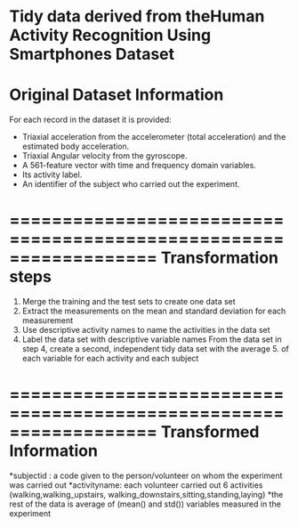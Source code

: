 Tidy data derived from theHuman Activity Recognition Using Smartphones Dataset
==================================================================

Original Dataset Information
==================================================================
For each record in the dataset it is provided: 
- Triaxial acceleration from the accelerometer (total acceleration) and the estimated body acceleration. 
- Triaxial Angular velocity from the gyroscope. 
- A 561-feature vector with time and frequency domain variables. 
- Its activity label. 
- An identifier of the subject who carried out the experiment.

==================================================================
Transformation steps
==================================================================
1. Merge the training and the test sets to create one data set
2. Extract the measurements on the mean and standard deviation for each measurement
3. Use descriptive activity names to name the activities in the data set
4. Label the data set with descriptive variable names
From the data set in step 4, create a second, independent tidy data set with the average 5. of each variable for each activity and each subject


==================================================================
Transformed Information
==================================================================
*subjectid : a code given to the person/volunteer on whom the experiment was carried out
*activityname: each volunteer carried out 6 activities (walking,walking_upstairs,
walking_downstairs,sitting,standing,laying)
*the rest of the data is average of (mean() and std()) variables measured in the experiment

